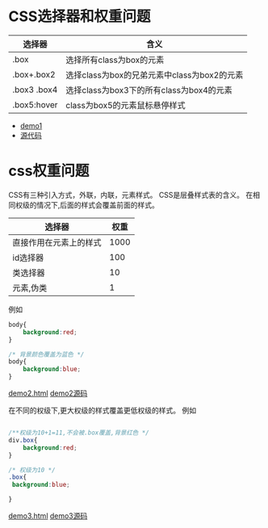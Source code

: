 # CSS选择器和权重问题

|选择器 | 含义|
|---|---|
|.box | 选择所有class为box的元素|
|.box+.box2| 选择class为box的兄弟元素中class为box2的元素|
|.box3 .box4 | 选择class为box3下的所有class为box4的元素| 
|.box5:hover |class为box5的元素鼠标悬停样式|

* [demo1](http://htmlpreview.github.io/?https://github.com/24wings/tutorial/blob/master/css/demos/demo1.html)
* [源代码](demos/demo1.html)


# css权重问题
CSS有三种引入方式，外联，内联，元素样式。
CSS是层叠样式表的含义。
在相同权级的情况下,后面的样式会覆盖前面的样式。

|选择器|权重|
|---|---|
|直接作用在元素上的样式| 1000|
|id选择器 |100|
|类选择器|10|
|元素,伪类|1|

例如
```css
body{
    background:red;
}

/* 背景颜色覆盖为蓝色 */
body{
    background:blue;
}
```
[demo2.html]()  [demo2源码](demos/demo2.html)

在不同的权级下,更大权级的样式覆盖更低权级的样式。
例如
```css

/**权级为10+1=11,不会被.box覆盖,背景红色 */
div.box{
    background:red;
}

/* 权级为10 */
.box{
 background:blue;    

}

```
[demo3.html]()   [demo3源码](demos/demo3.html)

